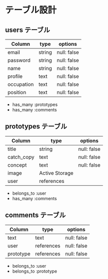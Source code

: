 # テーブル設計

## users テーブル

| Column     | type   | options     |
|------------|--------|-------------|
| email      | string | null: false |
| password   | string | null: false |
| name       | string | null: false |
| profile    | text   | null: false |
| occupation | text   | null: false |
| position   | text   | null: false |

- has_many :prototypes
- has_many :comments



## prototypes テーブル

| Column     | type           | options     |
|------------|----------------|-------------|
| title      | string         | null: false |
| catch_copy | text           | null: false |
| concept    | text           | null: false |
| image      | Active Storage |             |
| user       | references     |             |

- belongs_to :user
- has_many :comments



## comments テーブル

| Column     | type         | options     |
|------------|--------------|-------------|
| text       | text         | null: false |
| user       | references   | null: false |
| prototype  | references   | null: false |

- belongs_to :user
- belongs_to :prototype